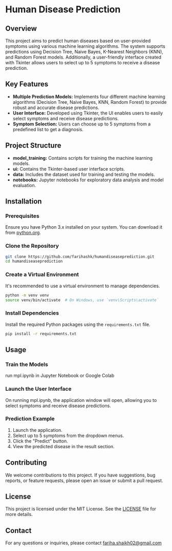 # Human Disease Prediction

## Overview
This project aims to predict human diseases based on user-provided symptoms using various machine learning algorithms. The system supports predictions using Decision Tree, Naive Bayes, K-Nearest Neighbors (KNN), and Random Forest models. Additionally, a user-friendly interface created with Tkinter allows users to select up to 5 symptoms to receive a disease prediction.

## Key Features
- **Multiple Prediction Models:** Implements four different machine learning algorithms (Decision Tree, Naive Bayes, KNN, Random Forest) to provide robust and accurate disease predictions.
- **User Interface:** Developed using Tkinter, the UI enables users to easily select symptoms and receive disease predictions.
- **Symptom Selection:** Users can choose up to 5 symptoms from a predefined list to get a diagnosis.

## Project Structure
- **model_training:** Contains scripts for training the machine learning models.
- **ui:** Contains the Tkinter-based user interface scripts.
- **data:** Includes the dataset used for training and testing the models.
- **notebooks:** Jupyter notebooks for exploratory data analysis and model evaluation.

## Installation

### Prerequisites
Ensure you have Python 3.x installed on your system. You can download it from [python.org](https://www.python.org/).

### Clone the Repository
```bash
git clone https://github.com/farihashk/humandiseaseprediction.git
cd humandiseaseprediction
```

### Create a Virtual Environment
It's recommended to use a virtual environment to manage dependencies.
```bash
python -m venv venv
source venv/bin/activate  # On Windows, use `venv\Scripts\activate`
```

### Install Dependencies
Install the required Python packages using the `requirements.txt` file.
```bash
pip install -r requirements.txt
```

## Usage

### Train the Models
run mpl.ipynb in Jupyter Notebook or Google Colab

### Launch the User Interface
On running mpl.ipynb, the application window will open, allowing you to select symptoms and receive disease predictions.

### Prediction Example
1. Launch the application.
2. Select up to 5 symptoms from the dropdown menus.
3. Click the "Predict" button.
4. View the predicted disease in the result section.

## Contributing
We welcome contributions to this project. If you have suggestions, bug reports, or feature requests, please open an issue or submit a pull request.

## License
This project is licensed under the MIT License. See the [LICENSE](LICENSE) file for more details.

## Contact
For any questions or inquiries, please contact fariha.shaikh02@gmail.com
